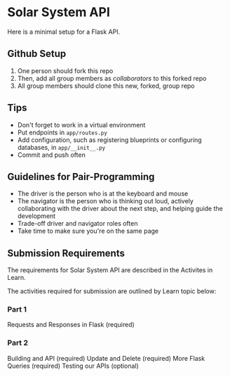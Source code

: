 # Solar System API

Here is a minimal setup for a Flask API.

## Github Setup

1. One person should fork this repo
1. Then, add all group members as _collaborators_ to this forked repo
1. All group members should clone this new, forked, group repo

## Tips

- Don't forget to work in a virtual environment
- Put endpoints in `app/routes.py`
- Add configuration, such as registering blueprints or configuring databases, in `app/__init__.py`
- Commit and push often

## Guidelines for Pair-Programming

- The driver is the person who is at the keyboard and mouse
- The navigator is the person who is thinking out loud, actively collaborating with the driver about the next step, and helping guide the development
- Trade-off driver and navigator roles often
- Take time to make sure you're on the same page

## Submission Requirements

The requirements for Solar System API are described in the Activites in Learn. 

The activities required for submission are outlined by Learn topic below:

### Part 1

Requests and Responses in Flask (required)

### Part 2

Building and API (required)
Update and Delete (required)
More Flask Queries (required)
Testing our APIs (optional)



